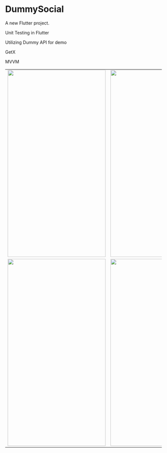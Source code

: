 # DummySocial

A new Flutter project.



Unit Testing in Flutter


Utilizing Dummy API for demo


GetX


MVVM





<table>
  <tr>
  </tr>
  <tr>
    <td><img src="https://user-images.githubusercontent.com/73215881/231162393-869e97a6-c88e-4400-8b8b-e712ce3e1c2a.png" width="315" height="600"></td>
    <td><img src="https://user-images.githubusercontent.com/73215881/231162415-c204b53d-2b23-4783-9ab0-b420eebcf6c9.png" width="315" height="600"></td>
    <td><img src="https://user-images.githubusercontent.com/73215881/231162419-a8b9b637-911e-4f0b-934f-35691f98d019.png" width="315" height="600"></td>
  </tr>
   <tr>
    <td><img src="https://user-images.githubusercontent.com/73215881/231162424-21cf5aa7-497b-439a-b30c-37acdbecd8f2.png" width="315" height="600"></td>
    <td><img src="https://user-images.githubusercontent.com/73215881/231162429-a15c3c38-80d4-4c38-874e-0fbfc995de79.png" width="315" height="600"></td>
  </tr>
 </table>
 
